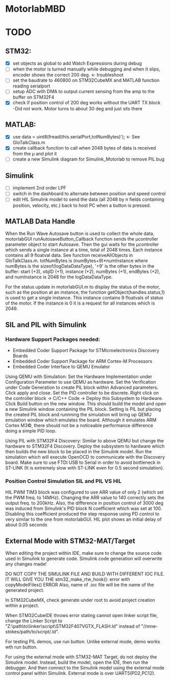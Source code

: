 # MotorlabMBD

# TODO
## STM32:
- [x] set objects as global to add Watch Expressions during debug
- [ ] when the motor is turned manually while debugging and when it slips, encoder shows the correct 200 deg. <- troubleshoot
- [ ] set the baudrate to 460800 on STM32CubeMX and MATLAB function reading serialport
- [ ] setup ADC with DMA to output current sensing from the amp to the buffer on STM32F4
- [x] check if position control of 200 deg works without the UART TX block </br>
  -Did not work. Motor turns to about 30 deg and just sits there
## MATLAB:
- [x] use data = uint8(fread(this.serialPort,totNumBytes)'); <- See GloTalkClass.m
- [x] create callback function to call when 2048 bytes of data is received from the &mu; and plot it
- [ ] create a new Simulink diagram for Simulink_Motorlab to remove PIL bug
## Simulink
- [ ] implement 2nd order LPF
- [ ] switch in the dashboard to alternate between position and speed control
- [ ] edit HIL Simulink model to send the data (all 2048 by n fields containing position, velocity, etc.) back to host PC when a button is pressed.

## MATLAB Data Handle
When the Run Wave Autosave button is used to collect the whole data, motorlabGUI runAutosaveButton_Callback function sends the &mu;controller parameter object to start Autosave. Then the gui waits for the &mu;controller which sends a single instance at a time, total of 2048 times. Each instance contains all 9 floatval data. See function receiveAllObjects in GloTalkClass.m. totNumBytes is (numBytes+9)*numInstance where numBytes is the sizeof(logDataDataType), '+9' is the other bytes in the buffer: start (+3), objID (+1), instance (+2), numBytes (+1), endBytes (+2), and numInstance is 2048 for the logDataDataType. 

For the status update in motorlabGUI.m to display the status of the motor, such as the position at an instance, the function getObject(handles.status,1) is used to get a single instance. This instance contains 9 floatvals of status of the motor. If the instance is 0 it is a request for all instances which is 2049.

## SIL and PIL with Simulink
### Hardware Support Packages needed:
* Embedded Coder Support Package for STMicroelectronics Discovery Boards
* Embedded Coder Support Package for ARM Cortex-M Processors
* Embedded Coder Interface to QEMU Emulator

Using QEMU with Simulation: Set the Hardware Implementation under Configuration Parameter to use QEMU as hardware. Set the Verification under Code Generation to create PIL block within Advanced parameters. Click apply and close. Set the PID controller to be discrete. Right click on the controller block -> C/C++ Code -> Deploy this Subsystem to Hardware. Click Build button on the new window. This should build the model and open a new Simulink window containing the PIL block. Setting is PIL but placing the created PIL block and runnning the simulation will bring up QEMU emulation window which emulates the board. Although it emulates ARM Cortex M3&copy;, there should not be a noticeable performance difference doing a simple PID loop.

Using PIL with STM32F4 Discovery: Similar to above QEMU but change the hardware to STM32F4 Discovery. Deploy the subsystem to hardware which then builds the new block to be placed in the Simulink model. Run the simulation which will execute OpenOCD to communicate with the Discovery board. Make sure to use FTDI USB to Serial in order to avoid bottleneck in ST-LINK (It is extremely slow with ST-LINK even for 0.5 second simulation).

### Position Control Simulation SIL and PIL VS HIL

HIL PWM TIM3 block was configured to use ARR value of only 2 (which set the PWM freq. to 14MHz). Changing the ARR value to 140 correctly sets the output freq. to 200kHz.
Also, the difference in position control of 3000 deg was induced from Simulink's PID block N coefficient which was set at 100. Disabling this coefficient produced the step response using PD control to very similar to the one from motorlabGUI.
HIL plot shows an initial delay of about 0.05 seconds



## External Mode with STM32-MAT/Target

When editing the project within IDE, make sure to change the source code used in Simulink to generate code. Simulink code generation will overwrite any changes made!

DO NOT COPY THE SIMULINK FILE AND BUILD WITH DIFFERENT IOC FILE.
IT WILL GIVE YOU THE stm32_make_rtw_hook(): error with copyModelFiles() ERROR
Also, name of .ioc file will be the name of the generated project.

In STM32CubeMX, check generate under root to avoid project creation within a project.

When STM32CubeIDE throws error stating cannot open linker script file, change the Linker Script to "Z:\path\to\linker\script\STM32F407VGTX_FLASH.ld" instead of "//mne-stokes/path/to/script/.ld". 

For testing PIL demos, use run button. Unlike external mode, demo works wth run button.

For using the external mode with STM32-MAT Target, do not deploy the Simulink model. Instead, build the model, open the IDE, then run the debugger. And then connect to the Simulink model using the external mode control panel within Simulink. External mode is over UART5(PD2,PC12). 

